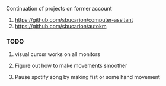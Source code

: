 Continuation of projects on former account 

1) https://github.com/sbucarion/computer-assitant
2) https://github.com/sbucarion/autokm


### TODO

1) visual curosr works on all monitors
2) Figure out how to make movements smoother

3) Pause spotify song by making fist or some hand movement